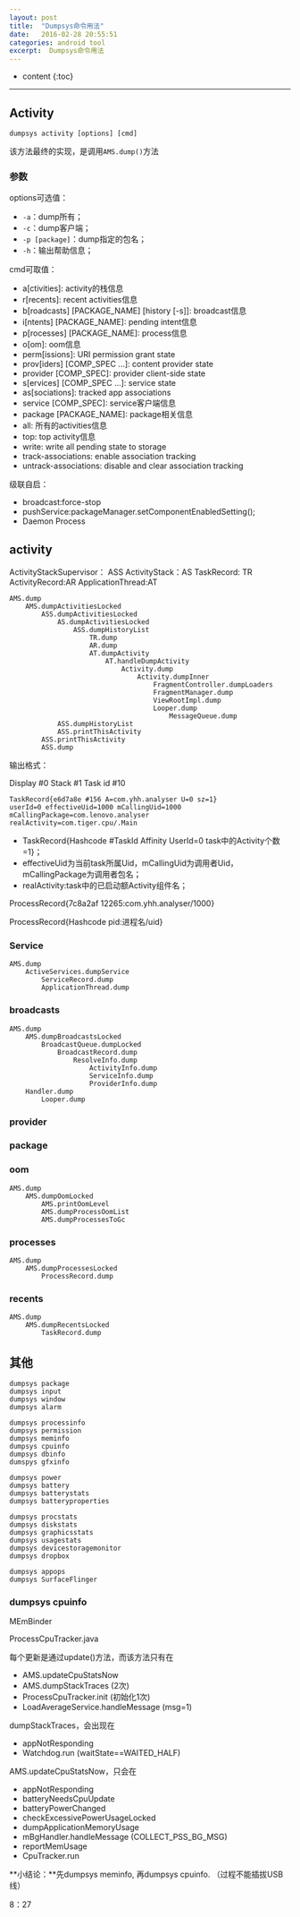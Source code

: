 ```yaml
---
layout: post
title:  "Dumpsys命令用法"
date:   2016-02-28 20:55:51
categories: android tool
excerpt:  Dumpsys命令用法
---
```


* content
{:toc}


---


## Activity

	dumpsys activity [options] [cmd]

该方法最终的实现，是调用`AMS.dump()`方法



### 参数
	 
options可选值：

- `-a`：dump所有；
- `-c`：dump客户端；
- `-p [package]`：dump指定的包名；
- `-h`：输出帮助信息；

cmd可取值：

- a[ctivities]: activity的栈信息
- r[recents]: recent activities信息
- b[roadcasts] [PACKAGE_NAME] [history [-s]]: broadcast信息
- i[ntents] [PACKAGE_NAME]: pending intent信息
- p[rocesses] [PACKAGE_NAME]: process信息
- o[om]: oom信息
- perm[issions]: URI permission grant state
- prov[iders] [COMP_SPEC ...]: content provider state
- provider [COMP_SPEC]: provider client-side state
- s[ervices] [COMP_SPEC ...]: service state
- as[sociations]: tracked app associations
- service [COMP_SPEC]: service客户端信息
- package [PACKAGE_NAME]: package相关信息
- all: 所有的activities信息
- top: top activity信息
- write: write all pending state to storage
- track-associations: enable association tracking
- untrack-associations: disable and clear association tracking


级联自启：

- broadcast:force-stop
- pushService:packageManager.setComponentEnabledSetting();
- Daemon Process

## activity


ActivityStackSupervisor： ASS
ActivityStack：AS
TaskRecord: TR
ActivityRecord:AR
ApplicationThread:AT

	AMS.dump
		AMS.dumpActivitiesLocked
			ASS.dumpActivitiesLocked
				AS.dumpActivitiesLocked
					ASS.dumpHistoryList
						TR.dump
						AR.dump
						AT.dumpActivity
							AT.handleDumpActivity
								Activity.dump
									Activity.dumpInner
										FragmentController.dumpLoaders
										FragmentManager.dump
										ViewRootImpl.dump
										Looper.dump
											MessageQueue.dump
				ASS.dumpHistoryList
				ASS.printThisActivity
			ASS.printThisActivity
			ASS.dump





输出格式：

Display #0
	Stack #1
		Task id #10
		

	TaskRecord{e6d7a8e #156 A=com.yhh.analyser U=0 sz=1}
	userId=0 effectiveUid=1000 mCallingUid=1000 mCallingPackage=com.lenovo.analyser
	realActivity=com.tiger.cpu/.Main

- TaskRecord{Hashcode #TaskId Affinity UserId=0 task中的Activity个数=1}；
- effectiveUid为当前task所属Uid，mCallingUid为调用者Uid，mCallingPackage为调用者包名；
- realActivity:task中的已启动额Activity组件名；



ProcessRecord{7c8a2af 12265:com.yhh.analyser/1000}

ProcessRecord{Hashcode pid:进程名/uid}

### Service

	AMS.dump
		ActiveServices.dumpService
			ServiceRecord.dump
			ApplicationThread.dump

### broadcasts


	AMS.dump
		AMS.dumpBroadcastsLocked
			BroadcastQueue.dumpLocked
				BroadcastRecord.dump
					ResolveInfo.dump
						ActivityInfo.dump
						ServiceInfo.dump
						ProviderInfo.dump
		Handler.dump
			Looper.dump


### provider

### package

### oom

	AMS.dump
		AMS.dumpOomLocked
			AMS.printOomLevel
			AMS.dumpProcessOomList
			AMS.dumpProcessesToGc


### processes

	AMS.dump
		AMS.dumpProcessesLocked
			ProcessRecord.dump

### recents

	AMS.dump
		AMS.dumpRecentsLocked
			TaskRecord.dump



## 其他


	dumpsys package
	dumpsys input
	dumpsys window
	dumpsys alarm

	dumpsys processinfo
	dumpsys permission
	dumpsys meminfo
	dumpsys cpuinfo
	dumpsys dbinfo
	dumspys gfxinfo

	dumpsys power
	dumpsys battery
	dumpsys batterystats
	dumpsys batteryproperties

	dumpsys procstats	
	dumpsys diskstats
	dumpsys graphicsstats
	dumpsys usagestats
	dumpsys devicestoragemonitor
	dumpsys dropbox

	dumpsys appops
	dumpsys SurfaceFlinger



### dumpsys cpuinfo

MEmBinder

ProcessCpuTracker.java

每个更新是通过update()方法，而该方法只有在

- AMS.updateCpuStatsNow
- AMS.dumpStackTraces (2次)
- ProcessCpuTracker.init (初始化1次)
- LoadAverageService.handleMessage (msg=1)


dumpStackTraces，会出现在

- appNotResponding
- Watchdog.run (waitState==WAITED_HALF)

AMS.updateCpuStatsNow，只会在 

- appNotResponding
- batteryNeedsCpuUpdate
- batteryPowerChanged
- checkExcessivePowerUsageLocked
- dumpApplicationMemoryUsage
- mBgHandler.handleMessage  (COLLECT_PSS_BG_MSG)
- reportMemUsage
- CpuTracker.run

**小结论：**先dumpsys meminfo, 再dumpsys cpuinfo. （过程不能插拔USB线）



8：27